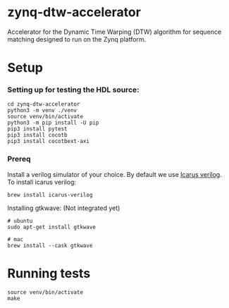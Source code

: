 # zynq-dtw-accelerator
Accelerator for the Dynamic Time Warping (DTW) algorithm for sequence matching designed to run on the Zynq platform.


# Setup
### Setting up for testing the HDL source:
```
cd zynq-dtw-accelerator
python3 -m venv ./venv
source venv/bin/activate
python3 -m pip install -U pip
pip3 install pytest
pip3 install cocotb
pip3 install cocotbext-axi
```

### Prereq
Install a verilog simulator of your choice. By default we use [Icarus verilog](https://iverilog.fandom.com/wiki/Installation_Guide#Obtaining_Source_From_git).
To install icarus verilog:
```
brew install icarus-verilog
```

Installing gtkwave: (Not integrated yet)
```
# ubuntu
sudo apt-get install gtkwave

# mac
brew install --cask gtkwave
``` 

# Running tests
```
source venv/bin/activate
make
```